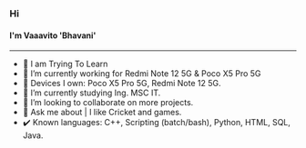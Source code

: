 ### Hi 
#### I'm Vaaavito 'Bhavani'
---

- 📲 I am Trying To Learn 
- 🔭 I’m currently working for Redmi Note 12 5G & Poco X5 Pro 5G
- 📱 Devices I own: Poco X5 Pro 5G, Redmi Note 12 5G.
- 🌱 I’m currently studying Ing. MSC IT.
- 👯 I’m looking to collaborate on more projects.
- 💬 Ask me about | I like Cricket and games.
- ✔️ Known languages: C++, Scripting (batch/bash), Python, HTML, SQL, Java.
